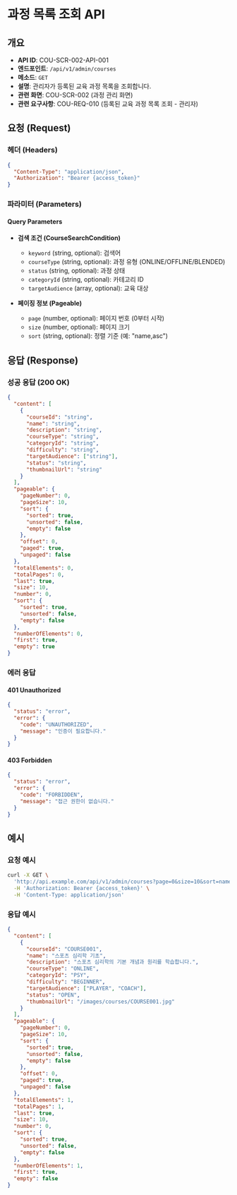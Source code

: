 # 과정 목록 조회 API

## 개요

- **API ID**: COU-SCR-002-API-001
- **엔드포인트**: `/api/v1/admin/courses`
- **메소드**: `GET`
- **설명**: 관리자가 등록된 교육 과정 목록을 조회합니다.
- **관련 화면**: COU-SCR-002 (과정 관리 화면)
- **관련 요구사항**: COU-REQ-010 (등록된 교육 과정 목록 조회 - 관리자)

## 요청 (Request)

### 헤더 (Headers)

```json
{
  "Content-Type": "application/json",
  "Authorization": "Bearer {access_token}"
}
```

### 파라미터 (Parameters)

#### Query Parameters

- **검색 조건 (CourseSearchCondition)**

  - `keyword` (string, optional): 검색어
  - `courseType` (string, optional): 과정 유형 (ONLINE/OFFLINE/BLENDED)
  - `status` (string, optional): 과정 상태
  - `categoryId` (string, optional): 카테고리 ID
  - `targetAudience` (array, optional): 교육 대상

- **페이징 정보 (Pageable)**
  - `page` (number, optional): 페이지 번호 (0부터 시작)
  - `size` (number, optional): 페이지 크기
  - `sort` (string, optional): 정렬 기준 (예: "name,asc")

## 응답 (Response)

### 성공 응답 (200 OK)

```json
{
  "content": [
    {
      "courseId": "string",
      "name": "string",
      "description": "string",
      "courseType": "string",
      "categoryId": "string",
      "difficulty": "string",
      "targetAudience": ["string"],
      "status": "string",
      "thumbnailUrl": "string"
    }
  ],
  "pageable": {
    "pageNumber": 0,
    "pageSize": 10,
    "sort": {
      "sorted": true,
      "unsorted": false,
      "empty": false
    },
    "offset": 0,
    "paged": true,
    "unpaged": false
  },
  "totalElements": 0,
  "totalPages": 0,
  "last": true,
  "size": 10,
  "number": 0,
  "sort": {
    "sorted": true,
    "unsorted": false,
    "empty": false
  },
  "numberOfElements": 0,
  "first": true,
  "empty": true
}
```

### 에러 응답

#### 401 Unauthorized

```json
{
  "status": "error",
  "error": {
    "code": "UNAUTHORIZED",
    "message": "인증이 필요합니다."
  }
}
```

#### 403 Forbidden

```json
{
  "status": "error",
  "error": {
    "code": "FORBIDDEN",
    "message": "접근 권한이 없습니다."
  }
}
```

## 예시

### 요청 예시

```bash
curl -X GET \
  'http://api.example.com/api/v1/admin/courses?page=0&size=10&sort=name,asc' \
  -H 'Authorization: Bearer {access_token}' \
  -H 'Content-Type: application/json'
```

### 응답 예시

```json
{
  "content": [
    {
      "courseId": "COURSE001",
      "name": "스포츠 심리학 기초",
      "description": "스포츠 심리학의 기본 개념과 원리를 학습합니다.",
      "courseType": "ONLINE",
      "categoryId": "PSY",
      "difficulty": "BEGINNER",
      "targetAudience": ["PLAYER", "COACH"],
      "status": "OPEN",
      "thumbnailUrl": "/images/courses/COURSE001.jpg"
    }
  ],
  "pageable": {
    "pageNumber": 0,
    "pageSize": 10,
    "sort": {
      "sorted": true,
      "unsorted": false,
      "empty": false
    },
    "offset": 0,
    "paged": true,
    "unpaged": false
  },
  "totalElements": 1,
  "totalPages": 1,
  "last": true,
  "size": 10,
  "number": 0,
  "sort": {
    "sorted": true,
    "unsorted": false,
    "empty": false
  },
  "numberOfElements": 1,
  "first": true,
  "empty": false
}
```
